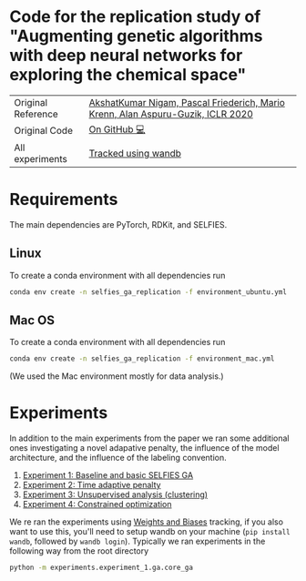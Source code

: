 # Code for the replication study of "Augmenting genetic algorithms with deep neural networks for exploring the chemical space" 

|          |           |
|----------|-----------|
| Original Reference | [AkshatKumar Nigam, Pascal Friederich, Mario Krenn, Alan Aspuru-Guzik, ICLR 2020](https://openreview.net/forum?id=H1lmyRNFvr)|
| Original Code      | [On GitHub 💻](https://github.com/aspuru-guzik-group/GA/tree/paper_results)|
| All experiments  | [Tracked using wandb](https://wandb.ai/kjappelbaum/ga_replication_study) | 


# Requirements 

The main dependencies are PyTorch, RDKit, and SELFIES. 

## Linux

To create a conda environment with all dependencies run 

```bash
conda env create -n selfies_ga_replication -f environment_ubuntu.yml
```

## Mac OS 

To create a conda environment with all dependencies run 

```bash
conda env create -n selfies_ga_replication -f environment_mac.yml
```

(We used the Mac environment mostly for data analysis.)


# Experiments

In addition to the main experiments from the paper we ran some additional ones investigating a novel adapative penalty, the influence of the model architecture, and the influence of the labeling convention. 

1. [Experiment 1: Baseline and basic SELFIES GA](./experiment_1)
2. [Experiment 2: Time adaptive penalty](./experiment_2)
3. [Experiment 3: Unsupervised analysis (clustering)](./experiment_3)
3. [Experiment 4: Constrained optimization](./experiment_4)

We re ran the experiments using [Weights and Biases]() tracking, if you also want to use this, you'll need to setup wandb on your machine (`pip install wandb`, followed by `wandb login`). Typically we ran experiments in the following way from the root directory 

```bash
python -m experiments.experiment_1.ga.core_ga
```
